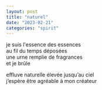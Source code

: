 ```yaml
---
layout: post
title: "naturel"
date: "2023-02-21"
categories: "spirit"
---
```


je suis l'essence des essences  
au fil du temps déposées  
une urne remplie de fragrances  
et je brûle  

effluve naturelle élevée jusqu’au ciel  
j’espère être agréable à mon créateur  

